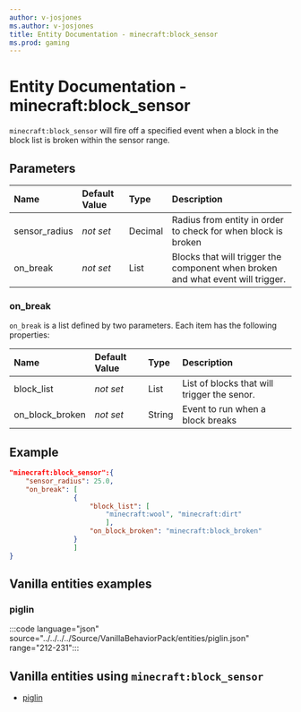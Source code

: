 ```yaml
---
author: v-josjones
ms.author: v-josjones
title: Entity Documentation - minecraft:block_sensor
ms.prod: gaming
---
```


# Entity Documentation - minecraft:block_sensor

`minecraft:block_sensor` will fire off a specified event when a block in the block list is broken within the sensor range.

## Parameters

|Name |Default Value  |Type  |Description  |
|:----------|:----------|:----------|:----------|
|sensor_radius |*not set* | Decimal  |Radius from entity in order to check for when block is broken|
|on_break |*not set* | List| Blocks that will trigger the component when broken and what event will trigger.|

### on_break

`on_break` is a list defined by two parameters. Each item has the following properties:

|Name |Default Value  |Type  |Description  |
|:----------|:----------|:----------|:----------|
|block_list| *not set* | List| List of blocks that will trigger the senor.|
|on_block_broken|*not set* | String|  Event to run when a block breaks|

## Example

```json
"minecraft:block_sensor":{
    "sensor_radius": 25.0,
    "on_break": [
                {
                    "block_list": [
                        "minecraft:wool", "minecraft:dirt"
                        ],
                    "on_block_broken": "minecraft:block_broken"
                }
                ]
}
```

## Vanilla entities examples

### piglin

:::code language="json" source="../../../../Source/VanillaBehaviorPack/entities/piglin.json" range="212-231":::

## Vanilla entities using `minecraft:block_sensor`

- [piglin](../../../../Source/VanillaBehaviorPack_Snippets/entities/piglin.md)
